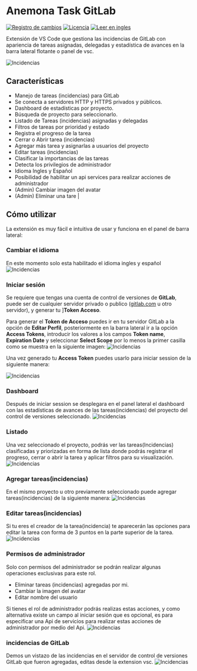 # **Anemona Task GitLab**

[![Registro de cambios](https://img.shields.io/badge/Registro%20de%20cambios-0.0.4-orange)](https://github.com/mygnet/anemona-task/blob/main/CHANGELOG-es.md)
[![Licencia](https://img.shields.io/badge/Licencia-MIT-blue)](https://github.com/mygnet/anemona-task/blob/main/LICENSE)
[![Leer en ingles](https://img.shields.io/badge/Leer%20en-Ingles-green)](README.md)

Extensión de VS Code que gestiona las incidencias de GitLab con apariencia de tareas asignadas, delegadas y estadística de avances en la barra lateral flotante o panel de vsc.

![Incidencias](/assets/github/screenshot.gif)

## **Características**

- Manejo de tareas (incidencias) para GitLab
- Se conecta a servidores HTTP y HTTPS privados y públicos.
- Dashboard de estadísticas por proyecto.
- Búsqueda de proyecto para seleccionarlo.
- Listado de Tareas (incidencias) asignadas y delegadas
- Filtros de tareas por prioridad y estado
- Registra el progreso de la tarea
- Cerrar o Abrir tarea (incidencias)
- Agregar más tarea y asignarlas a usuarios del proyecto
- Editar tareas (incidencias)
- Clasificar la importancias de las tareas
- Detecta los privilegios de administrador
- Idioma Ingles y Español
- Posibilidad de habilitar un api services para realizar acciones de administrador
- (Admin) Cambiar imagen del avatar
- (Admin) Eliminar una tare                    |

## **Cómo utilizar**

La extensión es muy fácil e intuitiva de usar y funciona en el panel de barra lateral:

### **Cambiar el idioma**

En este momento solo esta habilitado el idioma ingles y español
![Incidencias](/assets/github/lang.gif)

### **Iniciar sesión**

Se requiere que tengas una cuenta de control de versiones de **GitLab**, puede ser de cualquier servidor privado o publico ([gitlab.com](https://gitlab.com) u otro servidor), y generar tu ]**Token Acceso**.

Para generar el **Token de Acceso** puedes ir en tu servidor GitLab a la opción de **Editar Perfil**, posteriormente en la barra lateral ir a la opción **Access Tokens**, introducir los valores a los campos **Token name**, **Expiration Date** y seleccionar **Select Scope** por lo menos la primer casilla como se muestra en la siguiente imagen:
![Incidencias](/assets/github/access-token.gif)

Una vez generado tu **Access Token** puedes usarlo para iniciar session de la siguiente manera:

![Incidencias](/assets/github/login.gif)

### **Dashboard**

Después de iniciar session se desplegara en el panel lateral el dashboard con las estadísticas de avances de las tareas(incidencias) del proyecto del control de versiones  seleccionado.
![Incidencias](/assets/github/sel-project.gif)

### **Listado**

Una vez seleccionado el proyecto, podrás ver las tareas(Incidencias) clasificadas y priorizadas en forma de lista donde podrás registrar el progreso, cerrar o abrir la tarea y aplicar filtros para su visualización.
![Incidencias](/assets/github/list-tasks.gif)

### **Agregar tareas(incidencias)**

En el mismo proyecto u otro previamente seleccionado puede agregar tareas(incidencias) de la siguiente manera:
![Incidencias](/assets/github/new-task.gif)

### **Editar tareas(incidencias)**

Si tu eres el creador de la tarea(incidencia) te aparecerán las opciones para editar la tarea con forma de 3 puntos en la parte superior de la tarea.
![Incidencias](/assets/github/edit-task.gif)

### **Permisos de administrador**

Solo con permisos del administrador se podrán realizar algunas operaciones exclusivas para este rol.

- Eliminar tareas (incidencias) agregadas por mi.
- Cambiar la imagen del avatar
- Editar nombre del usuario

Si tienes el rol de administrador podrás realizas estas acciones, y como alternativa existe un campo al iniciar sesión que es opcional, es para especificar una Api de servicios para realizar estas acciones de administrador por medio del Api.
![Incidencias](/assets/github/admin.gif)

### **incidencias de GitLab**

Demos un vistazo de las incidencias en el servidor de control de versiones GitLab que fueron agregadas, editas desde la extension vsc.
![Incidencias](/assets/github/issues.jpg)
